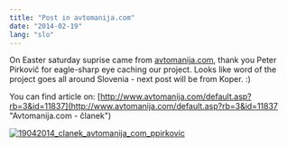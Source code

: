 ```yaml
---
title: "Post in avtomanija.com"
date: "2014-02-19"
lang: "slo"
---
```


On Easter saturday suprise came from [avtomanija.com](http://www.avtomanija.com "Avtomanija.com"), thank you Peter Pirkovič for eagle-sharp eye caching our project. Looks like word of the project goes all around Slovenia - next post will be from Koper. :)

You can find article on: [http://www.avtomanija.com/default.asp?rb=3&id=11837](http://www.avtomanija.com/default.asp?rb=3&id=11837 "Avtomanija.com - članek")

[![19042014_clanek_avtomanija_com_ppirkovic](images/19042014_clanek_avtomanija_com_ppirkovic.jpg)](http://www.avtomanija.com/default.asp?rb=3&id=11837 "Avtomanija.com - Peter Pirkovič")
